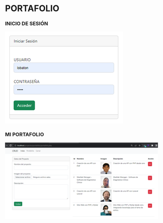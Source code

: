 # PORTAFOLIO
<h3>INICIO DE SESIÓN</h3>
<img src="portafolio/img/iniciar-sesion.png" alt="Iniciar Sesión">
<h3>MI PORTAFOLIO</h3>
<img src="portafolio/img/portafolio.png" alt="Mi portafolio">